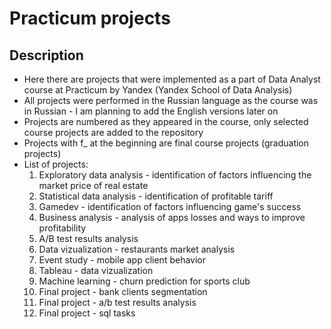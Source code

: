 # Practicum projects

## Description
- Here there are projects that were implemented as a part of Data Analyst course at Practicum by Yandex (Yandex School of Data Analysis)
- All projects were performed in the Russian language as the course was in Russian - I am planning to add the English versions later on
- Projects are numbered as they appeared in the course, only selected course projects are added to the repository
- Projects with f_ at the beginning are final course projects (graduation projects)
- List of projects:
	1. Exploratory data analysis - identification of factors influencing the market price of real estate
	2. Statistical data analysis - identification of profitable tariff
	3. Gamedev - identification of factors influencing game's success 
	4. Business analysis - analysis of apps losses and ways to improve profitability
	5. A/B test results analysis
	6. Data vizualization - restaurants market analysis
	7. Event study - mobile app client behavior
	8. Tableau - data vizualization
	9. Machine learning - churn prediction for sports club
	10. Final project - bank clients segmentation
	11. Final project - a/b test results analysis 
	12. Final project - sql tasks
